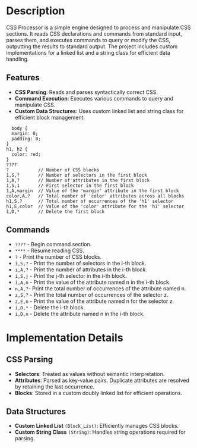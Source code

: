 # Description

CSS Processor is a simple engine designed to process and manipulate CSS sections. It reads CSS declarations and commands from standard input, parses them, and executes commands to query or modify the CSS, outputting the results to standard output. The project includes custom implementations for a linked list and a string class for efficient data handling.

## Features

- **CSS Parsing**: Reads and parses syntactically correct CSS.
- **Command Execution**: Executes various commands to query and manipulate CSS.
- **Custom Data Structures**: Uses custom linked list and string class for efficient block management.

```
  body {
  margin: 0;
  padding: 0;
}
h1, h2 {
  color: red;
}
????
?           // Number of CSS blocks
1,S,?       // Number of selectors in the first block
1,A,?       // Number of attributes in the first block
1,S,1       // First selector in the first block
1,A,margin  // Value of the 'margin' attribute in the first block
color,A,?   // Total number of 'color' attributes across all blocks
h1,S,?      // Total number of occurrences of the 'h1' selector
h1,E,color  // Value of the 'color' attribute for the 'h1' selector
1,D,*       // Delete the first block
```

## Commands
- `????` - Begin command section.
- `****` - Resume reading CSS.
- `?` - Print the number of CSS blocks.
- `i,S,?` - Print the number of selectors in the i-th block.
- `i,A,?` - Print the number of attributes in the i-th block.
- `i,S,j` - Print the j-th selector in the i-th block.
- `i,A,n` - Print the value of the attribute named n in the i-th block.
- `n,A,?`- Print the total number of occurrences of the attribute named n.
- `z,S,?` - Print the total number of occurrences of the selector z.
- `z,E,n` - Print the value of the attribute named n for the selector z.
- `i,D,*` - Delete the i-th block.
- `i,D,n` - Delete the attribute named n in the i-th block.

# Implementation Details

## CSS Parsing
- **Selectors**: Treated as values without semantic interpretation.
- **Attributes**: Parsed as key-value pairs. Duplicate attributes are resolved by retaining the last occurrence.
- **Blocks**: Stored in a custom doubly linked list for efficient operations.

## Data Structures
- **Custom Linked List** `(Block_List)`: Efficiently manages CSS blocks.
- **Custom String Class** `(String)`: Handles string operations required for parsing.
